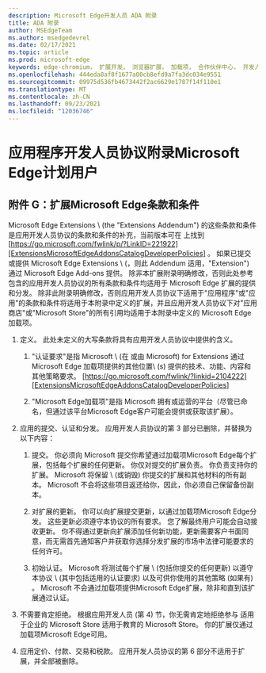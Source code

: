 ```yaml
---
description: Microsoft Edge开发人员 ADA 附录
title: ADA 附录
author: MSEdgeTeam
ms.author: msedgedevrel
ms.date: 02/17/2021
ms.topic: article
ms.prod: microsoft-edge
keywords: edge-chromium， 扩展开发， 浏览器扩展， 加载项， 合作伙伴中心， 开发人员
ms.openlocfilehash: 444eda8af8f1677a00cb8efd9a7fa3dc034e9551
ms.sourcegitcommit: 09975d536fb4673442f2ac6629e1787f14f110e1
ms.translationtype: MT
ms.contentlocale: zh-CN
ms.lasthandoff: 09/23/2021
ms.locfileid: "12036746"
---
```

# <a name="app-developer-agreement-addendum-for-microsoft-edge-program-users"></a>应用程序开发人员协议附录Microsoft Edge计划用户

## <a name="exhibit-g-terms-and-conditions-for-microsoft-edge-extensions"></a>附件 G：扩展Microsoft Edge条款和条件

Microsoft Edge Extensions \ (the "Extensions Addendum"\) 的这些条款和条件是应用开发人员协议的条款和条件的补充，当前版本可在 上找到 [https://go.microsoft.com/fwlink/p/?LinkID=221922][ExtensionsMicrosoftEdgeAddonsCatalogDeveloperPolicies] 。  如果已提交或提供 Microsoft Edge Extensions \ (，则此 Addendum 适用，"Extension"\) 通过 Microsoft Edge Add-ons 提供。  除非本扩展附录明确修改，否则此处参考包含的应用开发人员协议的所有条款和条件均适用于 Microsoft Edge 扩展的提供和分发。  除非此附录明确修改，否则应用开发人员协议下适用于"应用程序"或"应用"的条款和条件将适用于本附录中定义的扩展，并且应用开发人员协议下对"应用商店"或"Microsoft Store"的所有引用均适用于本附录中定义的 Microsoft Edge 加载项。

1.  定义。  此处未定义的大写条款将具有应用开发人员协议中提供的含义。

    1.  "认证要求"是指 Microsoft \ (在 或由 Microsoft\) for Extensions 通过 Microsoft Edge 加载项提供的其他位置\ (s\) 提供的技术、功能、内容和其他策略要求。 [https://go.microsoft.com/fwlink/?linkid=2104222][ExtensionsMicrosoftEdgeAddonsCatalogDeveloperPolicies]

    1.  "Microsoft Edge加载项"是指 Microsoft 拥有或运营的平台（尽管已命名，但通过该平台Microsoft Edge客户可能会提供或获取该扩展）。

1.  应用的提交、认证和分发。  应用开发人员协议的第 3 部分已删除，并替换为以下内容：

    1.  提交。  你必须向 Microsoft 提交你希望通过加载项Microsoft Edge每个扩展，包括每个扩展的任何更新。  你仅对提交的扩展负责。  你负责支持你的扩展。  Microsoft 将保留 \ (或销毁) 你提交的扩展和其他材料的所有副本。  Microsoft 不会将这些项目返还给你，因此，你必须自己保留备份副本。

    1.  对扩展的更新。  你可以向扩展提交更新，以通过加载项Microsoft Edge分发。  这些更新必须遵守本协议的所有要求。  您了解最终用户可能会自动接收更新。  你不得通过更新向扩展添加任何新功能，更新需要客户书面同意，而无需首先通知客户并获取你选择分发扩展的市场中法律可能要求的任何许可。

    1.  初始认证。  Microsoft 将测试每个扩展 \ (包括你提交的任何更新\) 以遵守本协议 \ (其中包括适用的认证要求\) 以及可供你使用的其他策略 (如果有\) 。  Microsoft 不会通过加载项提供Microsoft Edge扩展，除非和直到该扩展通过认证。

1.  不需要肯定拒绝。  根据应用开发人员 (第 4\) 节，你无需肯定地拒绝参与 适用于企业的 Microsoft Store 适用于教育的 Microsoft Store。  你的扩展仅通过加载项Microsoft Edge可用。

1.  应用定价、付款、交易和税款。  应用开发人员协议的第 6 部分不适用于扩展，并全部被删除。

<!-- links -->

[ExtensionsMicrosoftEdgeAddonsCatalogDeveloperPolicies]: ./developer-policies.md "Microsoft Edge加载项网站开发人员策略|Microsoft Docs"
